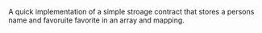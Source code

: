 A quick implementation of a simple stroage contract that stores a persons name and favoruite favorite in an array and mapping.
